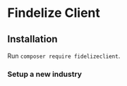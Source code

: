 # Findelize Client

## Installation


Run `composer require fidelizeclient`.

### Setup a new industry
